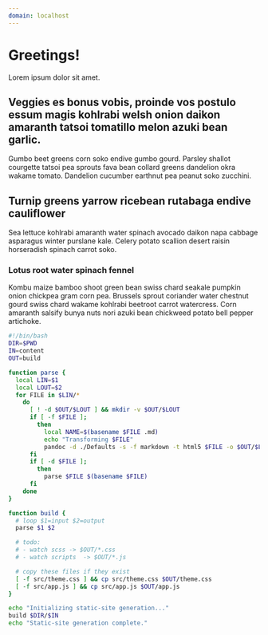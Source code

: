 ```yaml
---
domain: localhost
---
```

# Greetings!

Lorem ipsum dolor sit amet.

## Veggies es bonus vobis, **proinde vos postulo essum magis kohlrabi** welsh onion daikon amaranth tatsoi tomatillo melon azuki bean garlic.

Gumbo beet greens corn soko endive gumbo gourd. Parsley shallot courgette tatsoi pea sprouts fava bean collard greens dandelion okra wakame tomato. Dandelion cucumber earthnut pea peanut soko zucchini. 

## Turnip greens yarrow ricebean rutabaga endive cauliflower 

Sea lettuce kohlrabi amaranth water spinach avocado daikon napa cabbage asparagus winter purslane kale. Celery potato scallion desert raisin horseradish spinach carrot soko. 

### Lotus root water spinach fennel 

Kombu maize bamboo shoot green bean swiss chard seakale pumpkin onion chickpea gram corn pea. Brussels sprout coriander water chestnut gourd swiss chard wakame kohlrabi beetroot carrot watercress. Corn amaranth salsify bunya nuts nori azuki bean chickweed potato bell pepper artichoke. 

```bash
#!/bin/bash
DIR=$PWD
IN=content
OUT=build

function parse {
  local LIN=$1
  local LOUT=$2
  for FILE in $LIN/*
    do
      [ ! -d $OUT/$LOUT ] && mkdir -v $OUT/$LOUT
      if [ -f $FILE ];
        then
          local NAME=$(basename $FILE .md)
          echo "Transforming $FILE"
          pandoc -d ./Defaults -s -f markdown -t html5 $FILE -o $OUT/$LOUT/$NAME.html
      fi
      if [ -d $FILE ];
        then
          parse $FILE $(basename $FILE)
      fi
    done
}

function build {
  # loop $1=input $2=output
  parse $1 $2

  # todo:
  # - watch scss -> $OUT/*.css
  # - watch scripts  -> $OUT/*.js

  # copy these files if they exist
  [ -f src/theme.css ] && cp src/theme.css $OUT/theme.css
  [ -f src/app.js ] && cp src/app.js $OUT/app.js
}

echo "Initializing static-site generation..."
build $DIR/$IN
echo "Static-site generation complete."
```